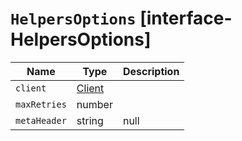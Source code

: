 # `HelpersOptions` [interface-HelpersOptions]

| Name | Type | Description |
| - | - | - |
| `client` | [Client](./Client.md) | &nbsp; |
| `maxRetries` | number | &nbsp; |
| `metaHeader` | string | null | &nbsp; |

